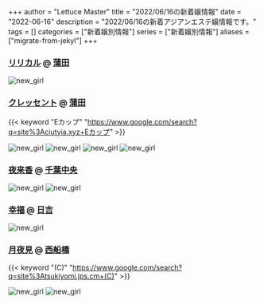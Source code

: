 +++
author = "Lettuce Master"
title = "2022/06/16の新着嬢情報"
date = "2022-06-16"
description = "2022/06/16の新着アジアンエステ嬢情報です。"
tags = []
categories = ["新着嬢別情報"]
series = ["新着嬢別情報"]
aliases = ["migrate-from-jekyl"]
+++
### [リリカル](http://chijolioou.xyz/) @ [蒲田](/post/kamata)


![new_girl](https://i.imgur.com/bDaOMtp.png)
### [クレッセント](http://ciutyia.xyz/) @ [蒲田](/post/kamata)
{{< keyword "Eカップ" "https://www.google.com/search?q=site%3Aciutyia.xyz+Eカップ" >}} 

![new_girl](https://i.imgur.com/7Wb9VhJ.jpeg)
![new_girl](https://i.imgur.com/OzTJNFv.jpeg)
![new_girl](https://i.imgur.com/IDsjCY6.jpeg)
![new_girl](https://i.imgur.com/uDMojUQ.jpeg)
### [夜来香](http://www.yeraisha.relaxmens.com/) @ [千葉中央](/post/chibachuo)


![new_girl](https://i.imgur.com/XVmia64.jpeg)
![new_girl](https://i.imgur.com/4GJQQiL.jpeg)
### [幸福](http://koufuku.hl-web.work/) @ [日吉](/post/hiyoshi)


![new_girl](https://i.imgur.com/9tKff4e.jpeg)
### [月夜見](https://tsukiyomi.jps.cm/) @ [西船橋](/post/nishifunabashi)
{{< keyword "(C)" "https://www.google.com/search?q=site%3Atsukiyomi.jps.cm+(C)" >}} 

![new_girl](https://tsukiyomi.jps.cm/photos/sites/47/2022/06/2022061507193441.jpg_300X400.jpg)
![new_girl](https://tsukiyomi.jps.cm/photos/sites/47/2022/06/2022061507193590.jpg_300X400.jpg)
